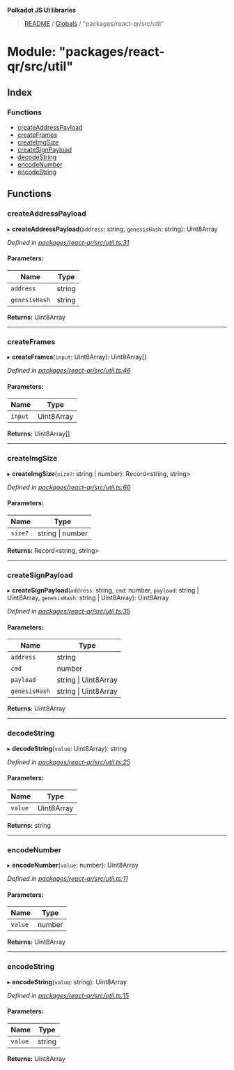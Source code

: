 **Polkadot JS UI libraries**

> [README](../README.md) / [Globals](../globals.md) / "packages/react-qr/src/util"

# Module: "packages/react-qr/src/util"

## Index

### Functions

* [createAddressPayload](_packages_react_qr_src_util_.md#createaddresspayload)
* [createFrames](_packages_react_qr_src_util_.md#createframes)
* [createImgSize](_packages_react_qr_src_util_.md#createimgsize)
* [createSignPayload](_packages_react_qr_src_util_.md#createsignpayload)
* [decodeString](_packages_react_qr_src_util_.md#decodestring)
* [encodeNumber](_packages_react_qr_src_util_.md#encodenumber)
* [encodeString](_packages_react_qr_src_util_.md#encodestring)

## Functions

### createAddressPayload

▸ **createAddressPayload**(`address`: string, `genesisHash`: string): Uint8Array

*Defined in [packages/react-qr/src/util.ts:31](https://github.com/polkadot-js/ui/blob/fea7424a/packages/react-qr/src/util.ts#L31)*

#### Parameters:

Name | Type |
------ | ------ |
`address` | string |
`genesisHash` | string |

**Returns:** Uint8Array

___

### createFrames

▸ **createFrames**(`input`: Uint8Array): Uint8Array[]

*Defined in [packages/react-qr/src/util.ts:46](https://github.com/polkadot-js/ui/blob/fea7424a/packages/react-qr/src/util.ts#L46)*

#### Parameters:

Name | Type |
------ | ------ |
`input` | Uint8Array |

**Returns:** Uint8Array[]

___

### createImgSize

▸ **createImgSize**(`size?`: string \| number): Record\<string, string>

*Defined in [packages/react-qr/src/util.ts:66](https://github.com/polkadot-js/ui/blob/fea7424a/packages/react-qr/src/util.ts#L66)*

#### Parameters:

Name | Type |
------ | ------ |
`size?` | string \| number |

**Returns:** Record\<string, string>

___

### createSignPayload

▸ **createSignPayload**(`address`: string, `cmd`: number, `payload`: string \| Uint8Array, `genesisHash`: string \| Uint8Array): Uint8Array

*Defined in [packages/react-qr/src/util.ts:35](https://github.com/polkadot-js/ui/blob/fea7424a/packages/react-qr/src/util.ts#L35)*

#### Parameters:

Name | Type |
------ | ------ |
`address` | string |
`cmd` | number |
`payload` | string \| Uint8Array |
`genesisHash` | string \| Uint8Array |

**Returns:** Uint8Array

___

### decodeString

▸ **decodeString**(`value`: Uint8Array): string

*Defined in [packages/react-qr/src/util.ts:25](https://github.com/polkadot-js/ui/blob/fea7424a/packages/react-qr/src/util.ts#L25)*

#### Parameters:

Name | Type |
------ | ------ |
`value` | Uint8Array |

**Returns:** string

___

### encodeNumber

▸ **encodeNumber**(`value`: number): Uint8Array

*Defined in [packages/react-qr/src/util.ts:11](https://github.com/polkadot-js/ui/blob/fea7424a/packages/react-qr/src/util.ts#L11)*

#### Parameters:

Name | Type |
------ | ------ |
`value` | number |

**Returns:** Uint8Array

___

### encodeString

▸ **encodeString**(`value`: string): Uint8Array

*Defined in [packages/react-qr/src/util.ts:15](https://github.com/polkadot-js/ui/blob/fea7424a/packages/react-qr/src/util.ts#L15)*

#### Parameters:

Name | Type |
------ | ------ |
`value` | string |

**Returns:** Uint8Array
